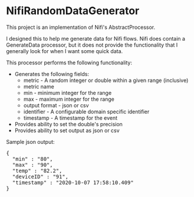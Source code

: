 # NifiRandomDataGenerator

This project is an implementation of Nifi's AbstractProcessor.

I designed this to help me generate data for Nifi flows. Nifi does contain
a GenerateData processor, but it does not provide the functionality that I generally look 
for when I want some quick data. 

This processor performs the following functionality:

- Generates the following fields:
    - metric - A random integer or double within a given range (inclusive)
    - metric name
    - min - minimum integer for the range
    - max - maximum integer for the range
    - output format - json or csv
    - identifier - A configurable domain specific identifier
    - timestamp - A timestamp for the event
- Provides ability to set the double's precision
- Provides ability to set output as json or csv

Sample json output:

<pre lang="json">
{
  "min" : "80",
  "max" : "90",
  "temp" : "82.2",
  "deviceID" : "91",
  "timestamp" : "2020-10-07 17:58:10.409"
}
</pre>

